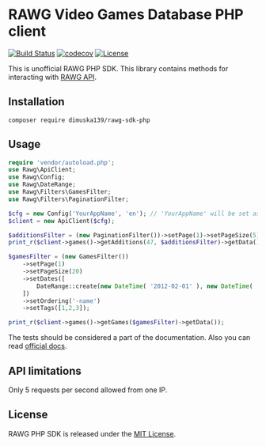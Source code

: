 # RAWG Video Games Database PHP client

[![Build Status](https://travis-ci.org/dimuska139/rawg-sdk-php.svg?branch=master)](https://travis-ci.org/dimuska139/rawg-sdk-php)
[![codecov](https://codecov.io/gh/dimuska139/rawg-sdk-php/branch/master/graph/badge.svg)](https://codecov.io/gh/dimuska139/rawg-sdk-php)
[![License](https://img.shields.io/github/license/mashape/apistatus.svg)](https://github.com/dimuska139/go-email-normalizer/blob/master/LICENSE)

This is unofficial RAWG PHP SDK. This library contains methods for interacting with [RAWG API](https://rawg.io/).

## Installation

`composer require dimuska139/rawg-sdk-php`

## Usage

```php
require 'vendor/autoload.php';
use Rawg\ApiClient;
use Rawg\Config;
use Rawg\DateRange;
use Rawg\Filters\GamesFilter;
use Rawg\Filters\PaginationFilter;

$cfg = new Config('YourAppName', 'en'); // 'YourAppName' will be set as User-Agent header
$client = new ApiClient($cfg);

$additionsFilter = (new PaginationFilter())->setPage(1)->setPageSize(5);
print_r($client->games()->getAdditions(47, $additionsFilter)->getData());

$gamesFilter = (new GamesFilter())
    ->setPage(1)
    ->setPageSize(20)
    ->setDates([
        DateRange::create(new DateTime( '2012-02-01' ), new DateTime( '2015-06-25' ))
    ])
    ->setOrdering('-name')
    ->setTags([1,2,3]);

print_r($client->games()->getGames($gamesFilter)->getData());
```

The tests should be considered a part of the documentation. Also you can read [official docs](https://rawg.io/apidocs).

## API limitations

Only 5 requests per second allowed from one IP.

## License

RAWG PHP SDK is released under the
[MIT License](http://www.opensource.org/licenses/MIT).